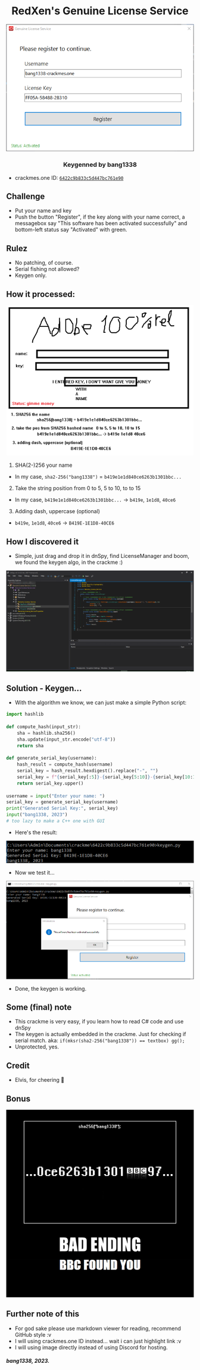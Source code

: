 <h1 align="center">
RedXen's Genuine License Service
</h1>

<p align="center"> 
  <kbd>
<img src="img/image1.png">
  </kbd>
</p>

<h3 align="center">
Keygenned by bang1338
</h3>  

- crackmes.one ID: [`6422c9b833c5d447bc761e90`](https://crackmes.one/crackme/6422c9b833c5d447bc761e90)

## Challenge
- Put your name and key
- Push the button "Register", if the key along with your name correct, a messagebox say "This software has been activated successfully" and bottom-left status say "Activated" with green.

## Rulez
- No patching, of course.
- Serial fishing not allowed?
- Keygen only.

## How it processed:
<p align="center"> 
  <kbd>
<img src="img/image2.png">
  </kbd>
</p>  
  
1. SHA(2-)256 your name    

- In my case, `sha2-256("bang1338")` = `b419e1e1d840ce6263b1301bbc...`  
2. Take the string position from 0 to 5, 5 to 10, to to 15  
  
- In my case, `b419e1e1d840ce6263b1301bbc...` -> `b419e`, `1e1d8`, `40ce6`
3. Adding dash, uppercase (optional)
- `b419e`, `1e1d8`, `40ce6` -> `B419E-1E1D8-40CE6`

## How I discovered it
- Simple, just drag and drop it in dnSpy, find LicenseManager and boom, we found the keygen algo, in the crackme :)

<p align="center"> 
  <kbd>
<img src="img/image3.png">
  </kbd>
</p> 

## Solution - Keygen...
- With the algorithm we know, we can just make a simple Python script: 
```py
import hashlib

def compute_hash(input_str):
    sha = hashlib.sha256()
    sha.update(input_str.encode("utf-8"))
    return sha

def generate_serial_key(username):
    hash_result = compute_hash(username)
    serial_key = hash_result.hexdigest().replace("-", "")
    serial_key = f"{serial_key[:5]}-{serial_key[5:10]}-{serial_key[10:15]}"
    return serial_key.upper()

username = input("Enter your name: ")
serial_key = generate_serial_key(username)
print("Generated Serial Key:", serial_key)
input("bang1338, 2023")
# too lazy to make a C++ one with GUI
```

- Here's the result:
<p align="center"> 
  <kbd>
<img src="img/image4.png">
  </kbd>
</p> 

- Now we test it...
<p align="center"> 
  <kbd>
<img src="img/image5.png">
  </kbd>
</p> 

- Done, the keygen is working.

## Some (final) note
- This crackme is very easy, if you learn how to read C# code and use dnSpy
- The keygen is actually embedded in the crackme. Just for checking if serial match. aka: `if(mksr(sha2-256("bang1338")) == textbox) gg();`
- Unprotected, yes.

## Credit
- Elvis, for cheering :hugs:

## Bonus

<p align="center"> 
  <kbd>
<img src="img/image-bonus.jpg">
  </kbd>
</p>  

## Further note of this
- For god sake please use markdown viewer for reading, recommend GitHub style :v
- I will using crackmes.one ID instead... wait i can just highlight link :v
- I will using image directly instead of using Discord for hosting.


##### bang1338, 2023.
